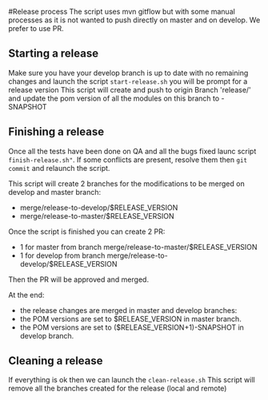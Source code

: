 #Release process
The script uses mvn gitflow but with some manual processes as it is not wanted to push directly on master and on develop. We prefer to use PR.

## Starting a release
Make  sure you have your develop branch is up to date with no remaining changes  and launch the script `start-release.sh` you will be prompt for a release version
This script will create and push to origin Branch 'release/<release-version>' and update the pom version of all the modules on this branch  to <release-version>-SNAPSHOT

## Finishing a release
Once all the tests have been done on QA and all the bugs fixed launc script `finish-release.sh"`.
If some conflicts are present, resolve them then `git commit` and relaunch the script.

This script will create 2 branches for the modifications to be merged on develop and master branch:
- merge/release-to-develop/$RELEASE_VERSION
- merge/release-to-master/$RELEASE_VERSION

Once the script is finished you can create 2 PR:
- 1 for master from branch merge/release-to-master/$RELEASE_VERSION
- 1 for develop from branch merge/release-to-develop/$RELEASE_VERSION

Then the PR will be approved and merged.

At the end:
 - the release changes are merged in master and develop branches:
 - the POM versions are set to $RELEASE_VERSION in master branch.
 - the POM versions are set to ($RELEASE_VERSION+1)-SNAPSHOT in develop branch.

## Cleaning a release
If everything is ok then we can launch the `clean-release.sh`
This script will remove all the branches created for the release (local and remote)

